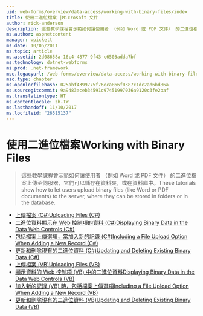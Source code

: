 ```yaml
---
uid: web-forms/overview/data-access/working-with-binary-files/index
title: 使用二進位檔案 |Microsoft 文件
author: rick-anderson
description: 這些教學課程會示範如何讓使用者 （例如 Word 或 PDF 文件） 的二進位檔案上傳至伺服器，它們可以儲存在資料夾，或在資料庫中。
ms.author: aspnetcontent
manager: wpickett
ms.date: 10/05/2011
ms.topic: article
ms.assetid: 2d08658a-16c4-4877-9f43-c6503adda7bf
ms.technology: dotnet-webforms
ms.prod: .net-framework
msc.legacyurl: /web-forms/overview/data-access/working-with-binary-files
msc.type: chapter
ms.openlocfilehash: 025abf4399775f76eca866f0387c1dc2ad6bd86a
ms.sourcegitcommit: 9a9483aceb34591c97451997036a9120c3fe2baf
ms.translationtype: HT
ms.contentlocale: zh-TW
ms.lasthandoff: 11/10/2017
ms.locfileid: "26515137"
---
```

<a name="working-with-binary-files"></a><span data-ttu-id="0f200-103">使用二進位檔案</span><span class="sxs-lookup"><span data-stu-id="0f200-103">Working with Binary Files</span></span>
====================
> <span data-ttu-id="0f200-104">這些教學課程會示範如何讓使用者 （例如 Word 或 PDF 文件） 的二進位檔案上傳至伺服器，它們可以儲存在資料夾，或在資料庫中。</span><span class="sxs-lookup"><span data-stu-id="0f200-104">These tutorials show how to let users upload binary files (like Word or PDF documents) to the server, where they can be stored in folders or in the database.</span></span>


- [<span data-ttu-id="0f200-105">上傳檔案 (C#)</span><span class="sxs-lookup"><span data-stu-id="0f200-105">Uploading Files (C#)</span></span>](uploading-files-cs.md)
- [<span data-ttu-id="0f200-106">二進位資料顯示在 Web 控制項的資料 (C#)</span><span class="sxs-lookup"><span data-stu-id="0f200-106">Displaying Binary Data in the Data Web Controls (C#)</span></span>](displaying-binary-data-in-the-data-web-controls-cs.md)
- [<span data-ttu-id="0f200-107">包括檔案上傳選項，當加入新的記錄 (C#)</span><span class="sxs-lookup"><span data-stu-id="0f200-107">Including a File Upload Option When Adding a New Record (C#)</span></span>](including-a-file-upload-option-when-adding-a-new-record-cs.md)
- [<span data-ttu-id="0f200-108">更新和刪除現有的二進位資料 (C#)</span><span class="sxs-lookup"><span data-stu-id="0f200-108">Updating and Deleting Existing Binary Data (C#)</span></span>](updating-and-deleting-existing-binary-data-cs.md)
- [<span data-ttu-id="0f200-109">上傳檔案 (VB)</span><span class="sxs-lookup"><span data-stu-id="0f200-109">Uploading Files (VB)</span></span>](uploading-files-vb.md)
- [<span data-ttu-id="0f200-110">顯示資料的 Web 控制項 (VB) 中的二進位資料</span><span class="sxs-lookup"><span data-stu-id="0f200-110">Displaying Binary Data in the Data Web Controls (VB)</span></span>](displaying-binary-data-in-the-data-web-controls-vb.md)
- [<span data-ttu-id="0f200-111">加入新的記錄 (VB) 時，包括檔案上傳選項</span><span class="sxs-lookup"><span data-stu-id="0f200-111">Including a File Upload Option When Adding a New Record (VB)</span></span>](including-a-file-upload-option-when-adding-a-new-record-vb.md)
- [<span data-ttu-id="0f200-112">更新和刪除現有的二進位資料 (VB)</span><span class="sxs-lookup"><span data-stu-id="0f200-112">Updating and Deleting Existing Binary Data (VB)</span></span>](updating-and-deleting-existing-binary-data-vb.md)
